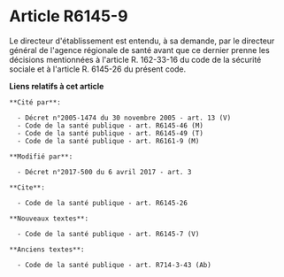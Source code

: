 # Article R6145-9

Le directeur d'établissement est entendu, à sa demande, par le directeur général de l'agence régionale de santé avant que ce
dernier prenne les décisions mentionnées à l'article R. 162-33-16 du code de la sécurité sociale et à l'article R. 6145-26 du
présent code.

**Liens relatifs à cet article**

	**Cité par**:

	  - Décret n°2005-1474 du 30 novembre 2005 - art. 13 (V)
	  - Code de la santé publique - art. R6145-46 (M)
	  - Code de la santé publique - art. R6145-49 (T)
	  - Code de la santé publique - art. R6161-9 (M)

	**Modifié par**:

	  - Décret n°2017-500 du 6 avril 2017 - art. 3

	**Cite**:

	  - Code de la santé publique - art. R6145-26

	**Nouveaux textes**:

	  - Code de la santé publique - art. R6145-7 (V)

	**Anciens textes**:

	  - Code de la santé publique - art. R714-3-43 (Ab)
